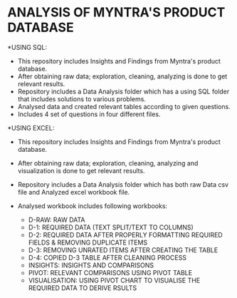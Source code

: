 # ANALYSIS OF MYNTRA'S PRODUCT DATABASE

*USING SQL:

- This repository includes Insights and Findings from Myntra's product database.
- After obtaining raw data; exploration, cleaning, analyzing is done to get relevant results.
- Repository includes a Data Analysis folder which has a  using SQL folder that includes solutions to various problems.
- Analysed data and created relevant tables according to given questions.
- Includes 4 set of questions in four different files. 

*USING EXCEL:

- This repository includes Insights and Findings from Myntra's product database.
- After obtaining raw data; exploration, cleaning, analyzing and visualization is done to get relevant results.
- Repository includes a Data Analysis folder which has both raw Data csv file and Analyzed excel workbook file.
  
- Analysed workbook includes following workbooks:
    + D-RAW: RAW DATA
    + D-1:	REQUIRED DATA (TEXT SPLIT/TEXT TO COLUMNS)
    + D-2:	REQUIRED DATA AFTER PROPERLY FORMATTING REQUIRED FIELDS & REMOVING DUPLICATE ITEMS
    + D-3:	REMOVING  UNRATED ITEMS AFTER CREATING THE TABLE
    + D-4:	COPIED D-3 TABLE AFTER CLEANING PROCESS
    + INSIGHTS:	INSIGHTS AND COMPARISONS
    + PIVOT:	RELEVANT COMPARISONS USING PIVOT TABLE
    + VISUALISATION:	USING PIVOT CHART TO VISUALISE THE REQUIRED DATA TO DERIVE RSULTS

